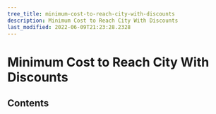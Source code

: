 ```yaml
---
tree_title: minimum-cost-to-reach-city-with-discounts
description: Minimum Cost to Reach City With Discounts
last_modified: 2022-06-09T21:23:28.2328
---
```


# Minimum Cost to Reach City With Discounts

## Contents

